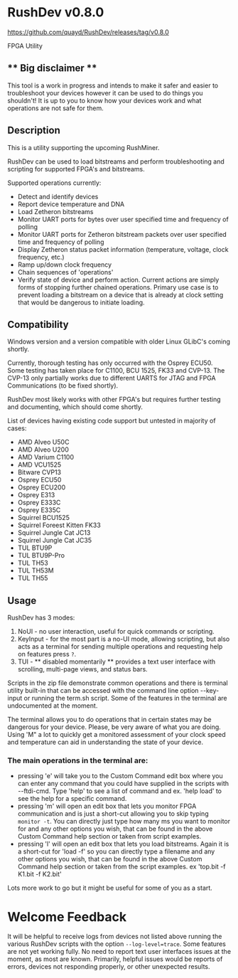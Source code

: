 # RushDev v0.8.0
https://github.com/quayd/RushDev/releases/tag/v0.8.0

FPGA Utility

## ** Big disclaimer ** 
This tool is a work in progress and intends to make it safer and easier to troubleshoot your devices however it can be used to do things you shouldn't! It is up to you to know how your devices work and what operations are not safe for them.

## Description

This is a utility supporting the upcoming RushMiner.

RushDev can be used to load bitstreams and perform troubleshooting and scripting for supported FPGA's and bitstreams. 

Supported operations currently:
- Detect and identify devices
- Report device temperature and DNA
- Load Zetheron bitstreams
- Monitor UART ports for bytes over user specified time and frequency of polling
- Monitor UART ports for Zetheron bitstream packets over user specified time and frequency of polling
- Display Zetheron status packet information (temperature, voltage, clock frequency, etc.)
- Ramp up/down clock frequency
- Chain sequences of 'operations'
- Verify state of device and perform action. Current actions are simply forms of stopping further chained operations. Primary use case is to prevent loading a bitstream on a device that is already at clock setting that would be dangerous to initiate loading.
 

## Compatibility
Windows version and a version compatible with older Linux GLibC's coming shortly.

Currently, thorough testing has only occurred  with the Osprey ECU50. Some testing has taken place for C1100, BCU 1525, FK33 and CVP-13. The CVP-13 only partially works due to different UARTS for JTAG and FPGA Communications (to be fixed shortly). 

RushDev most likely works with other FPGA's but requires further testing and documenting, which should come shortly.

List of devices having existing code support but untested in majority of cases:
- AMD Alveo U50C
- AMD Alveo U200
- AMD Varium C1100
- AMD VCU1525
- Bitware CVP13
- Osprey ECU50
- Osprey ECU200
- Osprey E313
- Osprey E333C
- Osprey E335C
- Squirrel BCU1525
- Squirrel Foreest Kitten FK33
- Squirrel Jungle Cat JC13
- Squirrel Jungle Cat JC35
- TUL BTU9P
- TUL BTU9P-Pro
- TUL TH53
- TUL TH53M
- TUL TH55


## Usage

RushDev has 3 modes:

1. NoUI - no user interaction, useful for quick commands or scripting.
2. KeyInput - for the most part is a no-UI mode, allowing scripting, but also acts as a terminal for sending multiple operations and requesting help on features press `?`.
3. TUI - ** disabled momentarily ** provides a text user interface with scrolling, multi-page views, and status bars.
  
Scripts in the zip file demonstrate common operations and there is terminal utility built-in that can be accessed with the command line option --key-input or running the term.sh script. Some of the features in the terminal are undocumented at the moment. 

The terminal allows you to do operations that in certain states may be dangerous for your device. Please, be very aware of what you are doing. Using 'M" a lot to quickly get a monitored assessment of your clock speed and temperature can aid in understanding the state of your device.

### The main operations in the terminal are:
- pressing 'e' will take you to the Custom Command edit box where you can enter any command that you could have supplied in the scripts with --ftdi-cmd. Type 'help' to see a list of command and ex. 'help load' to see the help for a specific command.
- pressing 'm' will open an edit box that lets you monitor FPGA communication and is just a short-cut allowing you to skip typing `monitor -t`. You can directly just type how many ms you want to monitor for and any other options you wish, that can be found in the above Custom Command help section or taken from script examples.
- pressing 'l' will open an edit box that lets you load bitstreams. Again it is a short-cut for 'load -f' so you can directly type a filename and any other options you wish, that can be found in the above Custom Command help section or taken from the script examples. ex 'top.bit -f K1.bit -f K2.bit'
  
Lots more work to go but it might be useful for some of you as a start. 

# Welcome Feedback
It will be helpful to receive logs from devices not listed above running the various RushDev scripts with the option `--log-level=trace`.
Some features are not yet working fully. No need to report text user interfaces issues at the moment, as most are known.
Primarily, helpful issues would be reports of errors, devices not responding properly, or other unexpected results. 

